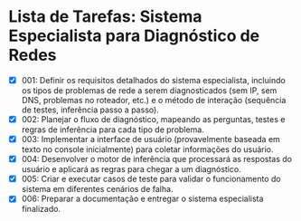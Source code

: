 # Lista de Tarefas: Sistema Especialista para Diagnóstico de Redes

- [x] 001: Definir os requisitos detalhados do sistema especialista, incluindo os tipos de problemas de rede a serem diagnosticados (sem IP, sem DNS, problemas no roteador, etc.) e o método de interação (sequência de testes, inferência passo a passo).
- [x] 002: Planejar o fluxo de diagnóstico, mapeando as perguntas, testes e regras de inferência para cada tipo de problema.
- [x] 003: Implementar a interface de usuário (provavelmente baseada em texto no console inicialmente) para coletar informações do usuário.
- [x] 004: Desenvolver o motor de inferência que processará as respostas do usuário e aplicará as regras para chegar a um diagnóstico.
- [x] 005: Criar e executar casos de teste para validar o funcionamento do sistema em diferentes cenários de falha.
- [x] 006: Preparar a documentação e entregar o sistema especialista finalizado.
